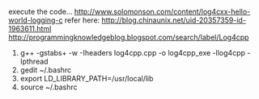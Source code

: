execute the code...
http://www.solomonson.com/content/log4cxx-hello-world-logging-c
refer here: http://blog.chinaunix.net/uid-20357359-id-1963611.html
http://programmingknowledgeblog.blogspot.com/search/label/Log4cpp
1.  g++ -gstabs+ -w -Iheaders log4cpp.cpp -o log4cpp_exe -llog4cpp -lpthread 
2.  gedit ~/.bashrc
3.  export LD_LIBRARY_PATH=/usr/local/lib
4.  source ~/.bashrc
